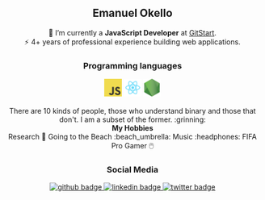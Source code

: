 <h2 align="center">Emanuel Okello</h2>

 <div align="center"> 
  <prev>
    🌱 I’m currently a <strong>JavaScript Developer</strong> at <a href="https://www.gitstart.dev/">GitStart</a>.<br>
      ⚡ 4+ years of professional experience building web applications.
    </ol>
  </prev>
</div>
  <div align="center"> 
    <h3>Programming languages</h3>
    <img height="35" src="https://raw.githubusercontent.com/github/explore/80688e429a7d4ef2fca1e82350fe8e3517d3494d/topics/javascript/javascript.png" alt="JavaScript">
    <img height="35" src="https://raw.githubusercontent.com/github/explore/80688e429a7d4ef2fca1e82350fe8e3517d3494d/topics/react/react.png" alt="ReactJs">
    <img height="35" src="https://raw.githubusercontent.com/github/explore/80688e429a7d4ef2fca1e82350fe8e3517d3494d/topics/nodejs/nodejs.png" alt="NodeJs">
  </div>
  <br>
  <div align="center">
    There are 10 kinds of people, those who understand binary and those that don't. I am a subset of the former. :grinning:
   <div align="center">
    <div><strong>My Hobbies</strong></div>
     <div> Research 📖 Going to the Beach :beach_umbrella: Music :headphones: FIFA Pro Gamer 🖱️</div>
    </div>
  </div>
<h3 align="center">Social Media</h3>
<p align="center">
  <a href="https://github.com/oxenprogrammer">
    <img src="https://img.shields.io/github/followers/oxenprogrammer?color=%23181717&label=oxenprogrammer&logo=github&logoColor=%23181717&style=for-the-badge" alt="github badge">
  </a>
  <a href="https://www.linkedin.com/in/emanuel-okello-1217b4b3/">
    <img src="https://img.shields.io/badge/emanuel-okello?style=for-the-badge&logo=linkedin&logoColor=0077B5" alt="linkedin badge">
  </a>
  <a href="https://twitter.com/ox_emmy">
    <img src="https://img.shields.io/twitter/follow/ox_emmy?color=%231DA1F2&label=FOLLOW&logo=twitter&style=for-the-badge" alt="twitter badge">
  </a>
</p>
